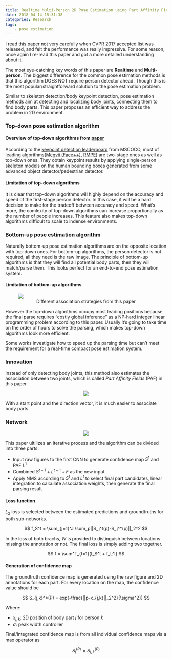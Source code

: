 ```yaml
---
title: Realtime Multi-Person 2D Pose Estimation using Part Affinity Fields - notes
date: 2018-04-14 15:31:38
categories: Research
tags:
    - pose estimation
---
```


I read this paper not very carefully when CVPR 2017 accepted list was released, and felt the performance was really impressive. For some reason, once again I re-read this paper and got a more detailed understanding about it.

The most eye-catching key words of this paper are **Realtime** and **Multi-person**. The biggest difference for the common pose estimation methods is that this algorithm DOES NOT require person detector ahead. Though this is the most popular/straightforward solution to the pose estimation problem.

Similar to skeleton detection/body keypoint detection, pose estimation methods aim at detecting and localizing body joints, connecting them to find body parts. This paper proposes an efficient way to address the problem in 2D environment.

### Top-down pose estimation algorithm

#### Overview of top-down algorithms from [paper][4]

According to the [keypoint detection leaderboard][1] from MSCOCO, most of leading algorithms([Megvii (Face++)][2], [RMPE][3]) are two-stage ones as well as top-down ones. They obtain keypoint results by applying single-person skeleton models on the human bounding boxes generated from some advanced object detector/pedestrian detector.

#### Limitation of top-down algorithms

It is clear that top-down algorithms will highly depend on the accuracy and speed of the first-stage person detector. In this case, it will be a hard decision to make for the tradeoff between accuracy and speed. What’s more, the comlexity of top-down algorithms can increase proportionally as the number of people increases. This feature also makes top-down algorithms difficult to scale to indense environments.

### Bottom-up pose estimation algorithm

Naturally bottom-up pose estimation algorithms are on the opposite location with top-down ones. For bottom-up algorithms, the person detector is not required, all they need is the raw image. The principle of bottom-up algorithms is that they will find all potential body parts, then they will match/parse them. This looks perfect for an end-to-end pose estimation system. 

#### Limitation of bottom-up algorithms

<figure>
    <img src="https://cl.ly/3A152A17071t/Image%202018-04-14%20at%203.58.46%20PM.png">
    <figcaption style="text-align: center;">Different association strategies from this paper</figcaption>
</figure>

However the top-down algorithms occupy most leading positions because the final parse requires “costly global inference” as a NP-hard integer linear programming problem according to this paper. Usually it’s going to take time on the order of hours to solve the parsing, which makes top-down algorithms look more efficient.

Some works investigate how to speed up the parsing time but can’t meet the requirement for a real-time compact pose estimation system.

### Innovation

Instead of only detecting body joints, this method also estimates the association between two joints, which is called *Part Affinity Fields* (PAF) in this paper.

<center>
    <img src="https://cl.ly/2h161X1z072R/Image%202018-04-14%20at%204.27.01%20PM.png">
</center>

With a start point and the direction vector, it is much easier to associate body parts.

### Network

<center>
    <img src="https://cl.ly/1p2E3a1V3B2e/Image%202018-04-14%20at%204.31.18%20PM.png">
</center>

This paper ultilizes an iterative process and the algorithm can be divided into three parts:

- Input raw figures to the first CNN to generate confidence map $S^1$ and PAF $L^1$
- Combined $S^{t-1} + L^{t-1} + F$ as the new input
- Apply NMS according to $S^t$ and $L^t$ to select final part candidates, linear integration to calculate association weights, then generate the final parsing result

#### Loss function

$L_2$ loss is selected between the estimated predictions and groundtruths for both sub-networks.

$$
f_S^t = \sum_{j=1}^J \sum_p||S_j^t(p)-S_j^*(p)||_2^2
$$

In the loss of both brachs, $W$ is provided to distinguish between locations missing the annotation or not. The final loss is simply adding two together. 

$$
f = \sum^T_{t=1}(f_S^t + f_L^t)
$$


#### Generation of confidence map

The groundtruth confidence map is generated using the raw figure and 2D annotations for each part. For every location on the map, the confidence value should be 

$$
S_{j,k}^*(P) = exp(-\frac{||p-x_{j,k}||_2^2}{\sigma^2})
$$

Where: 

- $x_{j,k}$: 2D position of body part $j$ for person $k$ 
- $\sigma$: peak width controller

Final/Integrated confidence map is from all individual confidence maps via a max operator as

$$
S_j^(P) = S_{j,k}^(P)
$$



[1]: http://cocodataset.org/#keypoints-leaderboard
[2]: https://arxiv.org/abs/1711.07319
[3]: https://github.com/MVIG-SJTU/RMPE
[4]: https://arxiv.org/pdf/1701.01779.pdf







